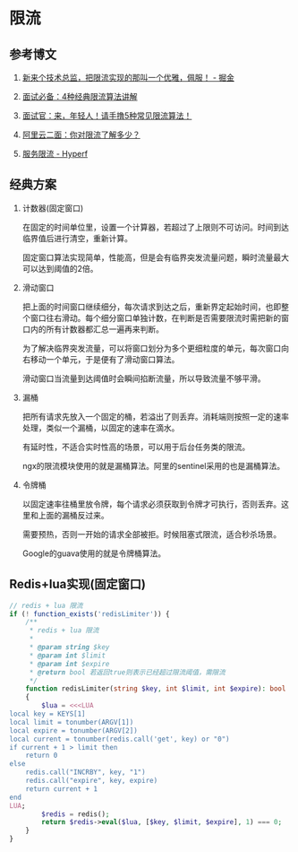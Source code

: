 # 限流

## 参考博文

1. [新来个技术总监，把限流实现的那叫一个优雅，佩服！ - 掘金](https://juejin.cn/post/7145435951899574302)

2. [面试必备：4种经典限流算法讲解](https://link.juejin.cn/?target=https%3A%2F%2Fmp.weixin.qq.com%2Fs%3F__biz%3DMzg3NzU5NTIwNg%3D%3D%26mid%3D2247490393%26idx%3D1%26sn%3D98189caa486406f8fa94d84ba0667604%26chksm%3Dcf21c470f8564d665ce04ccb9dc7502633246da87a0541b07ba4ac99423b28ce544cdd6c036b%26token%3D162724582%26lang%3Dzh_CN%26scene%3D21%23wechat_redirect "https://mp.weixin.qq.com/s?__biz=Mzg3NzU5NTIwNg==&mid=2247490393&idx=1&sn=98189caa486406f8fa94d84ba0667604&chksm=cf21c470f8564d665ce04ccb9dc7502633246da87a0541b07ba4ac99423b28ce544cdd6c036b&token=162724582&lang=zh_CN&scene=21#wechat_redirect")

3. [面试官：来，年轻人！请手撸5种常见限流算法！](http://mp.weixin.qq.com/s?__biz=MzI4MTA0OTIxMg==&mid=2247484370&idx=1&sn=6f3562fd263d5d44655e3023f48f0d12&chksm=ebae62c1dcd9ebd76d785ae90e2ef9a8a7178711b5b24008c1b11f5e5b2fde4fd0254a80a4df&scene=21#wechat_redirect)

4. [阿里云二面：你对限流了解多少？](https://mp.weixin.qq.com/s?__biz=MzkxNTE3NjQ3MA==&mid=2247488795&idx=1&sn=7cc3377f2b6a3acf46c097cfb4213f1f&scene=21#wechat_redirect)

5. [服务限流 - Hyperf](https://hyperf.wiki/3.0/#/zh-cn/rate-limit)

## 经典方案

1. 计数器(固定窗口)
   
   在固定的时间单位里，设置一个计算器，若超过了上限则不可访问。时间到达临界值后进行清空，重新计算。
   
   固定窗口算法实现简单，性能高，但是会有临界突发流量问题，瞬时流量最大可以达到阈值的2倍。

2. 滑动窗口
   
   把上面的时间窗口继续细分，每次请求到达之后，重新界定起始时间，也即整个窗口往右滑动。每个细分窗口单独计数，在判断是否需要限流时需把新的窗口内的所有计数器都汇总一遍再来判断。
   
   为了解决临界突发流量，可以将窗口划分为多个更细粒度的单元，每次窗口向右移动一个单元，于是便有了滑动窗口算法。
   
   滑动窗口当流量到达阈值时会瞬间掐断流量，所以导致流量不够平滑。

3. 漏桶
   
   把所有请求先放入一个固定的桶，若溢出了则丢弃。消耗端则按照一定的速率处理，类似一个漏桶，以固定的速率在滴水。
   
   有延时性，不适合实时性高的场景，可以用于后台任务类的限流。
   
   ngx的限流模块使用的就是漏桶算法。阿里的sentinel采用的也是漏桶算法。

4. 令牌桶
   
   以固定速率往桶里放令牌，每个请求必须获取到令牌才可执行，否则丢弃。这里和上面的漏桶反过来。
   
   需要预热，否则一开始的请求全部被拒。时候阻塞式限流，适合秒杀场景。
   
   Google的guava使用的就是令牌桶算法。

## Redis+lua实现(固定窗口)

```php
// redis + lua 限流
if (! function_exists('redisLimiter')) {
    /**
     * redis + lua 限流
     *
     * @param string $key
     * @param int $limit
     * @param int $expire
     * @return bool 若返回true则表示已经超过限流阈值，需限流
     */
    function redisLimiter(string $key, int $limit, int $expire): bool
    {
        $lua = <<<LUA
local key = KEYS[1]
local limit = tonumber(ARGV[1])
local expire = tonumber(ARGV[2])
local current = tonumber(redis.call('get', key) or "0")
if current + 1 > limit then
    return 0
else
    redis.call("INCRBY", key, "1")
    redis.call("expire", key, expire)
    return current + 1
end
LUA;
        $redis = redis();
        return $redis->eval($lua, [$key, $limit, $expire], 1) === 0;
    }
}
```


